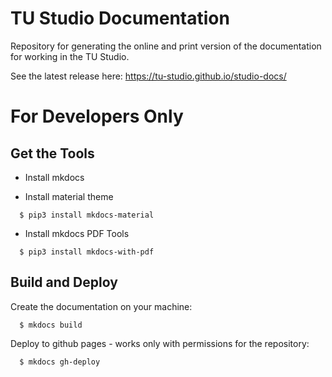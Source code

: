 # TU Studio Documentation

Repository for generating the online and print version of the documentation for working in the TU Studio.

See the latest release here: https://tu-studio.github.io/studio-docs/


# For Developers Only

## Get the Tools  

- Install mkdocs

- Install  material theme

```console
  $ pip3 install mkdocs-material
```

- Install mkdocs PDF Tools

```console
  $ pip3 install mkdocs-with-pdf
```

## Build and Deploy

Create the documentation on your machine:

```console
  $ mkdocs build
```

Deploy to github pages - works only with permissions for the repository:

```console
  $ mkdocs gh-deploy
```
